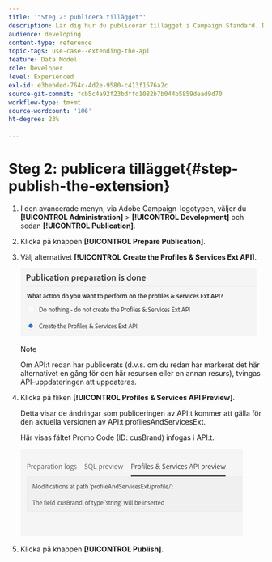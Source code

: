 ```yaml
---
title: '"Steg 2: publicera tillägget"'
description: Lär dig hur du publicerar tillägget i Campaign Standard. Del 2 av en serie.
audience: developing
content-type: reference
topic-tags: use-case--extending-the-api
feature: Data Model
role: Developer
level: Experienced
exl-id: e3bebded-764c-4d2e-9580-c413f1576a2c
source-git-commit: fcb5c4a92f23bdffd1082b7b044b5859dead9d70
workflow-type: tm+mt
source-wordcount: '106'
ht-degree: 23%

---
```


# Steg 2: publicera tillägget{#step-publish-the-extension}

1. I den avancerade menyn, via Adobe Campaign-logotypen, väljer du **[!UICONTROL Administration]** > **[!UICONTROL Development]** och sedan **[!UICONTROL Publication]**.
1. Klicka på knappen **[!UICONTROL Prepare Publication]**.
1. Välj alternativet **[!UICONTROL Create the Profiles & Services Ext API]**.

   ![](assets/create-profile-and-services-api.png)

   >[!NOTE]
   >
   >Om API:t redan har publicerats (d.v.s. om du redan har markerat det här alternativet en gång för den här resursen eller en annan resurs), tvingas API-uppdateringen att uppdateras.

1. Klicka på fliken **[!UICONTROL Profiles & Services API Preview]**.

   Detta visar de ändringar som publiceringen av API:t kommer att gälla för den aktuella versionen av API:t profilesAndServicesExt.

   Här visas fältet Promo Code (ID: cusBrand) infogas i API:t.

   ![](assets/extendpandsapi_diff.png)

1. Klicka på knappen **[!UICONTROL Publish]**.
